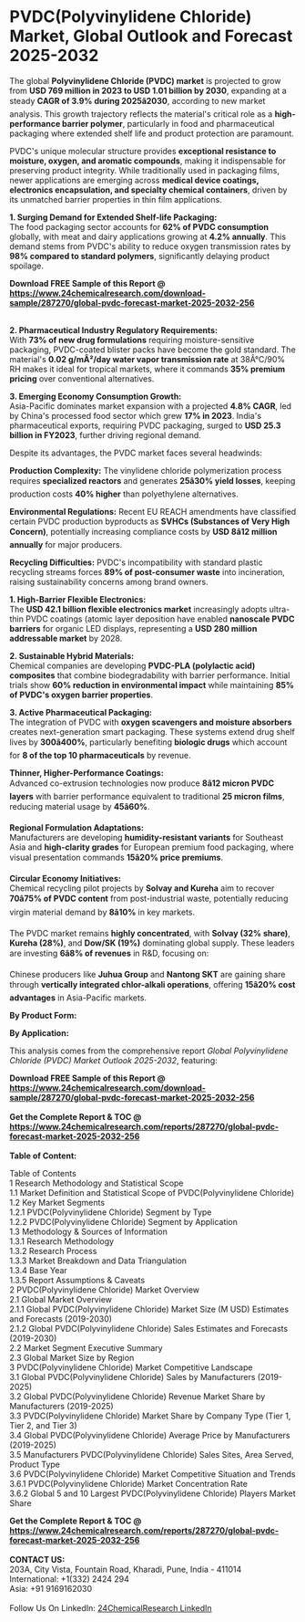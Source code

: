 <h1>PVDC(Polyvinylidene Chloride) Market, Global Outlook and Forecast 2025-2032</h1><p>The global <strong>Polyvinylidene Chloride (PVDC) market</strong> is projected to grow from <strong>USD 769 million in 2023 to USD 1.01 billion by 2030</strong>, expanding at a steady <strong>CAGR of 3.9% during 2025â2030</strong>, according to new market analysis. This growth trajectory reflects the material's critical role as a <strong>high-performance barrier polymer</strong>, particularly in food and pharmaceutical packaging where extended shelf life and product protection are paramount.</p><p>PVDC's unique molecular structure provides <strong>exceptional resistance to moisture, oxygen, and aromatic compounds</strong>, making it indispensable for preserving product integrity. While traditionally used in packaging films, newer applications are emerging across <strong>medical device coatings, electronics encapsulation, and specialty chemical containers</strong>, driven by its unmatched barrier properties in thin film applications.</p><p><strong>1. Surging Demand for Extended Shelf-life Packaging:</strong><br>
The food packaging sector accounts for <strong>62% of PVDC consumption</strong> globally, with meat and dairy applications growing at <strong>4.2% annually</strong>. This demand stems from PVDC's ability to reduce oxygen transmission rates by <strong>98% compared to standard polymers</strong>, significantly delaying product spoilage.</p><div><b>Download FREE Sample of this Report @ 
            <a href="https://www.24chemicalresearch.com/download-sample/287270/global-pvdc-forecast-market-2025-2032-256">
            https://www.24chemicalresearch.com/download-sample/287270/global-pvdc-forecast-market-2025-2032-256</a></b></div><br><p><strong>2. Pharmaceutical Industry Regulatory Requirements:</strong><br>
With <strong>73% of new drug formulations</strong> requiring moisture-sensitive packaging, PVDC-coated blister packs have become the gold standard. The material's <strong>0.02 g/mÂ²/day water vapor transmission rate</strong> at 38Â°C/90% RH makes it ideal for tropical markets, where it commands <strong>35% premium pricing</strong> over conventional alternatives.</p><p><strong>3. Emerging Economy Consumption Growth:</strong><br>
Asia-Pacific dominates market expansion with a projected <strong>4.8% CAGR</strong>, led by China's processed food sector which grew <strong>17% in 2023</strong>. India's pharmaceutical exports, requiring PVDC packaging, surged to <strong>USD 25.3 billion in FY2023</strong>, further driving regional demand.</p><p>Despite its advantages, the PVDC market faces several headwinds:</p><p><strong>Production Complexity:</strong> The vinylidene chloride polymerization process requires <strong>specialized reactors</strong> and generates <strong>25â30% yield losses</strong>, keeping production costs <strong>40% higher</strong> than polyethylene alternatives.</p><p><strong>Environmental Regulations:</strong> Recent EU REACH amendments have classified certain PVDC production byproducts as <strong>SVHCs (Substances of Very High Concern)</strong>, potentially increasing compliance costs by <strong>USD 8â12 million annually</strong> for major producers.</p><p><strong>Recycling Difficulties:</strong> PVDC's incompatibility with standard plastic recycling streams forces <strong>89% of post-consumer waste</strong> into incineration, raising sustainability concerns among brand owners.</p><p><strong>1. High-Barrier Flexible Electronics:</strong><br>
The <strong>USD 42.1 billion flexible electronics market</strong> increasingly adopts ultra-thin PVDC coatings (atomic layer deposition have enabled <strong>nanoscale PVDC barriers</strong> for organic LED displays, representing a <strong>USD 280 million addressable market</strong> by 2028.</p><p><strong>2. Sustainable Hybrid Materials:</strong><br>
Chemical companies are developing <strong>PVDC-PLA (polylactic acid) composites</strong> that combine biodegradability with barrier performance. Initial trials show <strong>60% reduction in environmental impact</strong> while maintaining <strong>85% of PVDC's oxygen barrier properties</strong>.</p><p><strong>3. Active Pharmaceutical Packaging:</strong><strong> </strong><br>
The integration of PVDC with <strong>oxygen scavengers and moisture absorbers</strong> creates next-generation smart packaging. These systems extend drug shelf lives by <strong>300â400%</strong>, particularly benefiting <strong>biologic drugs</strong> which account for <strong>8 of the top 10 pharmaceuticals</strong> by revenue.</p><p><strong>Thinner, Higher-Performance Coatings:</strong><br>
	Advanced co-extrusion technologies now produce <strong>8â12 micron PVDC layers</strong> with barrier performance equivalent to traditional <strong>25 micron films</strong>, reducing material usage by <strong>45â60%</strong>.</p><p><strong>Regional Formulation Adaptations:</strong><br>
	Manufacturers are developing <strong>humidity-resistant variants</strong> for Southeast Asia and <strong>high-clarity grades</strong> for European premium food packaging, where visual presentation commands <strong>15â20% price premiums</strong>.</p><p><strong>Circular Economy Initiatives:</strong><br>
	Chemical recycling pilot projects by <strong>Solvay and Kureha</strong> aim to recover <strong>70â75% of PVDC content</strong> from post-industrial waste, potentially reducing virgin material demand by <strong>8â10%</strong> in key markets.</p><p>The PVDC market remains <strong>highly concentrated</strong>, with <strong>Solvay (32% share)</strong>, <strong>Kureha (28%)</strong>, and <strong>Dow/SK (19%)</strong> dominating global supply. These leaders are investing <strong>6â8% of revenues</strong> in R&amp;D, focusing on:</p><p>Chinese producers like <strong>Juhua Group</strong> and <strong>Nantong SKT</strong> are gaining share through <strong>vertically integrated chlor-alkali operations</strong>, offering <strong>15â20% cost advantages</strong> in Asia-Pacific markets.</p><p><strong>By Product Form:</strong></p><p><strong>By Application:</strong></p><p>This analysis comes from the comprehensive report <em>Global Polyvinylidene Chloride (PVDC) Market Outlook 2025-2032</em>, featuring:</p><div><b>Download FREE Sample of this Report @ 
            <a href="https://www.24chemicalresearch.com/download-sample/287270/global-pvdc-forecast-market-2025-2032-256">
            https://www.24chemicalresearch.com/download-sample/287270/global-pvdc-forecast-market-2025-2032-256</a></b></div><br><div><b>Get the Complete Report & TOC @ 
            <a href="https://www.24chemicalresearch.com/reports/287270/global-pvdc-forecast-market-2025-2032-256">
            https://www.24chemicalresearch.com/reports/287270/global-pvdc-forecast-market-2025-2032-256</a></b></div><br>
            <b>Table of Content:</b><p>Table of Contents<br />
1 Research Methodology and Statistical Scope<br />
1.1 Market Definition and Statistical Scope of PVDC(Polyvinylidene Chloride)<br />
1.2 Key Market Segments<br />
1.2.1 PVDC(Polyvinylidene Chloride) Segment by Type<br />
1.2.2 PVDC(Polyvinylidene Chloride) Segment by Application<br />
1.3 Methodology & Sources of Information<br />
1.3.1 Research Methodology<br />
1.3.2 Research Process<br />
1.3.3 Market Breakdown and Data Triangulation<br />
1.3.4 Base Year<br />
1.3.5 Report Assumptions & Caveats<br />
2 PVDC(Polyvinylidene Chloride) Market Overview<br />
2.1 Global Market Overview<br />
2.1.1 Global PVDC(Polyvinylidene Chloride) Market Size (M USD) Estimates and Forecasts (2019-2030)<br />
2.1.2 Global PVDC(Polyvinylidene Chloride) Sales Estimates and Forecasts (2019-2030)<br />
2.2 Market Segment Executive Summary<br />
2.3 Global Market Size by Region<br />
3 PVDC(Polyvinylidene Chloride) Market Competitive Landscape<br />
3.1 Global PVDC(Polyvinylidene Chloride) Sales by Manufacturers (2019-2025)<br />
3.2 Global PVDC(Polyvinylidene Chloride) Revenue Market Share by Manufacturers (2019-2025)<br />
3.3 PVDC(Polyvinylidene Chloride) Market Share by Company Type (Tier 1, Tier 2, and Tier 3)<br />
3.4 Global PVDC(Polyvinylidene Chloride) Average Price by Manufacturers (2019-2025)<br />
3.5 Manufacturers PVDC(Polyvinylidene Chloride) Sales Sites, Area Served, Product Type<br />
3.6 PVDC(Polyvinylidene Chloride) Market Competitive Situation and Trends<br />
3.6.1 PVDC(Polyvinylidene Chloride) Market Concentration Rate<br />
3.6.2 Global 5 and 10 Largest PVDC(Polyvinylidene Chloride) Players Market Share </p><div><b>Get the Complete Report & TOC @ 
            <a href="https://www.24chemicalresearch.com/reports/287270/global-pvdc-forecast-market-2025-2032-256">
            https://www.24chemicalresearch.com/reports/287270/global-pvdc-forecast-market-2025-2032-256</a></b></div><br><b>CONTACT US:</b><br>
            203A, City Vista, Fountain Road, Kharadi, Pune, India - 411014<br>
            International: +1(332) 2424 294<br>
            Asia: +91 9169162030 <br><br>
            Follow Us On LinkedIn: <a href="https://www.linkedin.com/company/24chemicalresearch/">24ChemicalResearch LinkedIn</a>